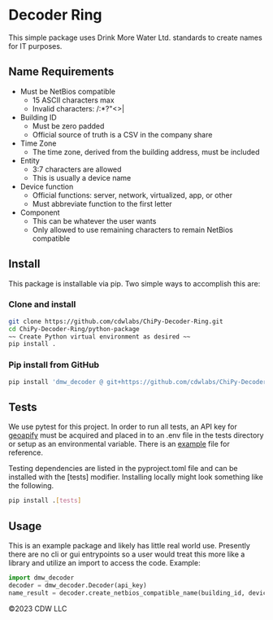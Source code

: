 # Decoder Ring

This simple package uses Drink More Water Ltd. standards to create names for IT purposes.

## Name Requirements

- Must be NetBios compatible
  - 15 ASCII characters max
  - Invalid characters: \/:*?"<>|
- Building ID
  - Must be zero padded
  - Official source of truth is a CSV in the company share
- Time Zone
  - The time zone, derived from the building address, must be included
- Entity
  - 3:7 characters are allowed
  - This is usually a device name
- Device function
  - Official functions: server, network, virtualized, app, or other
  - Must abbreviate function to the first letter
- Component
  - This can be whatever the user wants
  - Only allowed to use remaining characters to remain NetBios compatible

## Install

This package is installable via pip. Two simple ways to accomplish this are:

### Clone and install

```bash
git clone https://github.com/cdwlabs/ChiPy-Decoder-Ring.git
cd ChiPy-Decoder-Ring/python-package
~~ Create Python virtual environment as desired ~~
pip install .
```

### Pip install from GitHub

```bash
pip install 'dmw_decoder @ git+https://github.com/cdwlabs/ChiPy-Decoder-Ring/@main#subdirectory=python-package'
```

## Tests

We use pytest for this project. In order to run all tests, an API key for [geoapify](https://www.geoapify.com/) must be acquired and placed in to an .env file in the tests directory or setup as an environmental variable. There is an [example](./tests/example.env) file for reference.

Testing dependencies are listed in the pyproject.toml file and can be installed with the \[tests\] modifier. Installing locally might look something like the following.

```bash
pip install .[tests]
```

## Usage

This is an example package and likely has little real world use. Presently there are no cli or gui entrypoints so a user would treat this more like a library and utilize an import to access the code. Example:

```python
import dmw_decoder
decoder = dmw_decoder.Decoder(api_key)
name_result = decoder.create_netbios_compatible_name(building_id, device_function, entity, component)
```

©2023 CDW LLC
